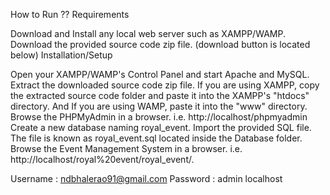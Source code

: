 How to Run ?? Requirements

Download and Install any local web server such as XAMPP/WAMP. Download the provided source code zip file. (download button is located below) Installation/Setup

Open your XAMPP/WAMP's Control Panel and start Apache and MySQL. Extract the downloaded source code zip file. If you are using XAMPP, copy the extracted source code folder and paste it into the XAMPP's "htdocs" directory. And If you are using WAMP, paste it into the "www" directory. Browse the PHPMyAdmin in a browser. i.e. http://localhost/phpmyadmin Create a new database naming royal_event. Import the provided SQL file. The file is known as royal_event.sql located inside the Database folder. Browse the Event Management System in a browser. i.e. http://localhost/royal%20event/royal_event/.

Username : ndbhalerao91@gmail.com Password : admin
localhost
